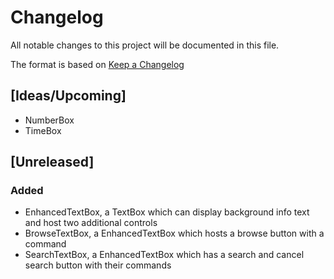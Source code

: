 # Changelog
All notable changes to this project will be documented in this file.

The format is based on [Keep a Changelog](https://keepachangelog.com/en/1.0.0/)

## [Ideas/Upcoming]
* NumberBox
* TimeBox

## [Unreleased]
### Added
* EnhancedTextBox, a TextBox which can display background info text and host two additional controls
* BrowseTextBox, a EnhancedTextBox which hosts a browse button with a command
* SearchTextBox, a EnhancedTextBox which has a search and cancel search button with their commands
